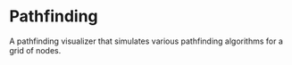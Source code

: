 # Pathfinding

A pathfinding visualizer that simulates various pathfinding algorithms for a grid of nodes.
